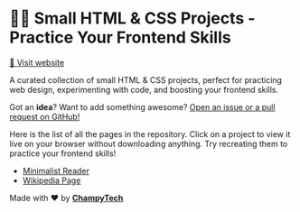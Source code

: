 # 👩‍💻 Small HTML & CSS Projects - Practice Your Frontend Skills

<a href="https://champytech.github.io/small-html-projects/">🔗 Visit website</a>

A curated collection of small HTML & CSS projects, perfect for practicing web design, experimenting with code, and boosting your frontend skills.

Got an <b>idea</b>? Want to add something awesome? <a href="." target="_blank">Open an issue or a pull request on GitHub!</a>

Here is the list of all the pages in the repository. Click on a project to view it live on your browser without downloading anything. Try recreating them to practice your frontend skills!

- <a href="./Minimalist Reader/index.html" target="_blank">Minimalist Reader</a>
- <a href="./Wikipedia Page/index.html" target="_blank">Wikipedia Page</a>

Made with ❤️ by <b><a href="https://github.com/ChampyTech" target="_blank">ChampyTech</a></b>